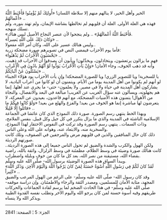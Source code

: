 ------------------------------------------------------------------------

الخير وأهل الخير، لا ينالهم منهم إلا سلاطة اللسان! «أُولئِكَ لَمْ يُؤْمِنُوا
فَأَحْبَطَ اللَّهُ أَعْمالَهُمْ» ..  
فهذه هي العلة الأولى. العلة أن قلوبهم لم تخالطها بشاشة الإيمان، ولم تهتد
بنوره، ولم تسلك منهجه.  
«فَأَحْبَطَ اللَّهُ أَعْمالَهُمْ» .. ولم ينجحوا لأن عنصر النجاح الأصيل ليس هناك.  
«وَكانَ ذلِكَ عَلَى اللَّهِ يَسِيراً» ..  
وليس هنالك عسير على الله، وكان أمر الله مفعولا..  
فأما يوم الأحزاب فيمضي النص في تصويرهم صورة مضحكة زرية:  
«يَحْسَبُونَ الْأَحْزابَ لَمْ يَذْهَبُوا» ..  
فهم ما يزالون يرتعشون، ويتخاذلون، ويخذّلون! ويأبون أن يصدقوا أن الأحزاب
قد ذهبت، وأنه قد ذهب الخوف، وجاء الأمان! «وَإِنْ يَأْتِ الْأَحْزابُ يَوَدُّوا لَوْ أَنَّهُمْ
بادُونَ فِي الْأَعْرابِ يَسْئَلُونَ عَنْ أَنْبائِكُمْ» ..  
يا للسخرية! ويا للتصوير الزري! ويا للصورة المضحكة! وإن يأت الأحزاب يود
هؤلاء الجبناء لو أنهم لم يكونوا من أهل المدينة يوما من الأيام. ويتمنون
أن لو كانوا من أعراب البادية، لا يشاركون أهل المدينة في حياة ولا في
مصير. ولا يعلمون- حتى- ما يجري عند أهلها. إنما هم يجهلونه، ويسألون عنه
سؤال الغريب عن الغريب! مبالغة في البعد والانفصال، والنجاة من الأهوال!
يتمنون هذه الأمنيات المضحكة، مع أنهم قاعدون، بعيدون عن المعركة، لا
يتعرضون لها مباشرة إنما هو الخوف من بعيد! والفزع والهلع من بعيد! «وَلَوْ
كانُوا فِيكُمْ ما قاتَلُوا إِلَّا قَلِيلًا» ..  
وبهذا الخط ينتهي رسم الصورة. صورة ذلك النموذج الذي كان عائشا في الجماعة
الإسلامية الناشئة في المدينة والذي ما يزال يتكرر في كل جيل وكل قبيل.
بنفس الملامح، وذات السمات.. ينتهي رسم الصورة وقد تركت في النفوس الاحتقار
لهذا النموذج، والسخرية منه، والابتعاد عنه، وهوانه على الله وعلى الناس.  
ذلك كان حال المنافقين والذين في قلوبهم مرض والمرجفين في الصفوف، وتلك
كانت صورتهم الرديئة.  
ولكن الهول والكرب والشدة والضيق لم تحول الناس جميعا إلى هذه الصورة
الرديئة.. كانت هنالك صورة وضيئة في وسط الظلام، مطمئنة في وسط الزلزال،
واثقة بالله، راضية بقضاء الله، مستيقنة من نصر الله، بعد كل ما كان من خوف
وبلبلة واضطراب.  
ويبدأ السياق هذه الصورة الوضيئة برسول الله- صلّى الله عليه وسلّم.  
«لَقَدْ كانَ لَكُمْ فِي رَسُولِ اللَّهِ أُسْوَةٌ حَسَنَةٌ لِمَنْ كانَ يَرْجُوا اللَّهَ وَالْيَوْمَ الْآخِرَ،
وَذَكَرَ اللَّهَ كَثِيراً» ..  
وقد كان رسول الله- صلّى الله عليه وسلّم- على الرغم من الهول المرعب والضيق
المجهد، مثابة الأمان للمسلمين، ومصدر الثقة والرجاء والاطمئنان. وإن دراسة
موقفه- صلّى الله عليه وسلّم- في هذا الحادث الضخم لما يرسم لقادة الجماعات
والحركات طريقهم وفيه أسوة حسنة لمن كان يرجو الله واليوم الآخر وتطلب نفسه
القدوة الطيبة ويذكر الله ولا ينساه.

------------------------------------------------------------------------

الجزء: 5 ¦ الصفحة: 2841
